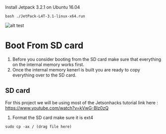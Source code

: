 Install Jetpack 3.2.1 on Ubuntu 16.04

```
bash ./JetPack-L4T-3.1-linux-x64.run

```
![alt test](https://github.com/lbaitemple/roboboat2018/blob/master/TX2/test1.png)

# Boot From SD card

1. Before you consider booting from the SD card make sure that everything on the internal memory works first.
2. Once the internal memory kenerl is built you are ready to copy everything over to the SD card.

## SD card 
For this project we will be using most of the Jetsonhacks tutorial link here : https://www.youtube.com/watch?v=kVwG-Blz0zQ
1. Format the SD card make sure it is ext4

```
sudo cp -ax / (drag file here)
```
